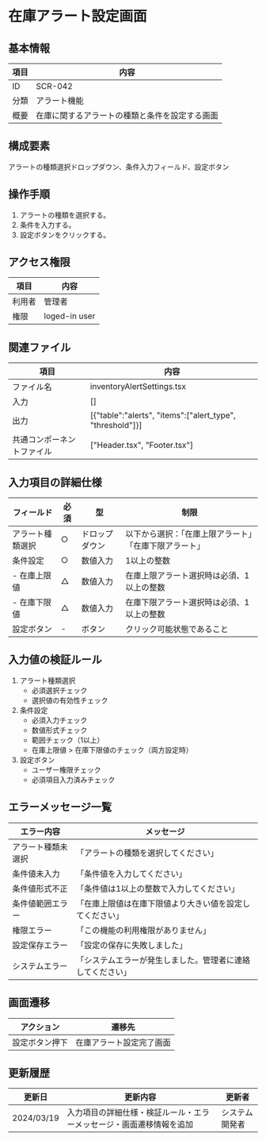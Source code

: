 # 在庫アラート設定画面

## 基本情報
| 項目 | 内容 |
|------|------|
| ID | SCR-042 |
| 分類 | アラート機能 |
| 概要 | 在庫に関するアラートの種類と条件を設定する画面 |

## 構成要素
アラートの種類選択ドロップダウン、条件入力フィールド、設定ボタン

## 操作手順
1. アラートの種類を選択する。
2. 条件を入力する。
3. 設定ボタンをクリックする。

## アクセス権限
| 項目 | 内容 |
|------|------|
| 利用者 | 管理者 |
| 権限 | loged-in user |

## 関連ファイル
| 項目 | 内容 |
|------|------|
| ファイル名 | inventoryAlertSettings.tsx |
| 入力 | [] |
| 出力 | [{\"table\":\"alerts\", \"items\":[\"alert_type\", \"threshold\"]}] |
| 共通コンポーネントファイル | [\"Header.tsx\", \"Footer.tsx\"] |

## 入力項目の詳細仕様
| フィールド | 必須 | 型 | 制限 |
|------------|------|-----|------|
| アラート種類選択 | ○ | ドロップダウン | 以下から選択：「在庫上限アラート」「在庫下限アラート」 |
| 条件設定 | ○ | 数値入力 | 1以上の整数 |
| - 在庫上限値 | △ | 数値入力 | 在庫上限アラート選択時は必須、1以上の整数 |
| - 在庫下限値 | △ | 数値入力 | 在庫下限アラート選択時は必須、1以上の整数 |
| 設定ボタン | - | ボタン | クリック可能状態であること |

## 入力値の検証ルール
1. アラート種類選択
   - 必須選択チェック
   - 選択値の有効性チェック
2. 条件設定
   - 必須入力チェック
   - 数値形式チェック
   - 範囲チェック（1以上）
   - 在庫上限値 > 在庫下限値のチェック（両方設定時）
3. 設定ボタン
   - ユーザー権限チェック
   - 必須項目入力済みチェック

## エラーメッセージ一覧
| エラー内容 | メッセージ |
|------------|------------|
| アラート種類未選択 | 「アラートの種類を選択してください」 |
| 条件値未入力 | 「条件値を入力してください」 |
| 条件値形式不正 | 「条件値は1以上の整数で入力してください」 |
| 条件値範囲エラー | 「在庫上限値は在庫下限値より大きい値を設定してください」 |
| 権限エラー | 「この機能の利用権限がありません」 |
| 設定保存エラー | 「設定の保存に失敗しました」 |
| システムエラー | 「システムエラーが発生しました。管理者に連絡してください」 |

## 画面遷移
| アクション | 遷移先 |
|------------|--------|
| 設定ボタン押下 | 在庫アラート設定完了画面 |

## 更新履歴
| 更新日 | 更新内容 | 更新者 |
|--------|----------|--------|
| 2024/03/19 | 入力項目の詳細仕様・検証ルール・エラーメッセージ・画面遷移情報を追加 | システム開発者 |
